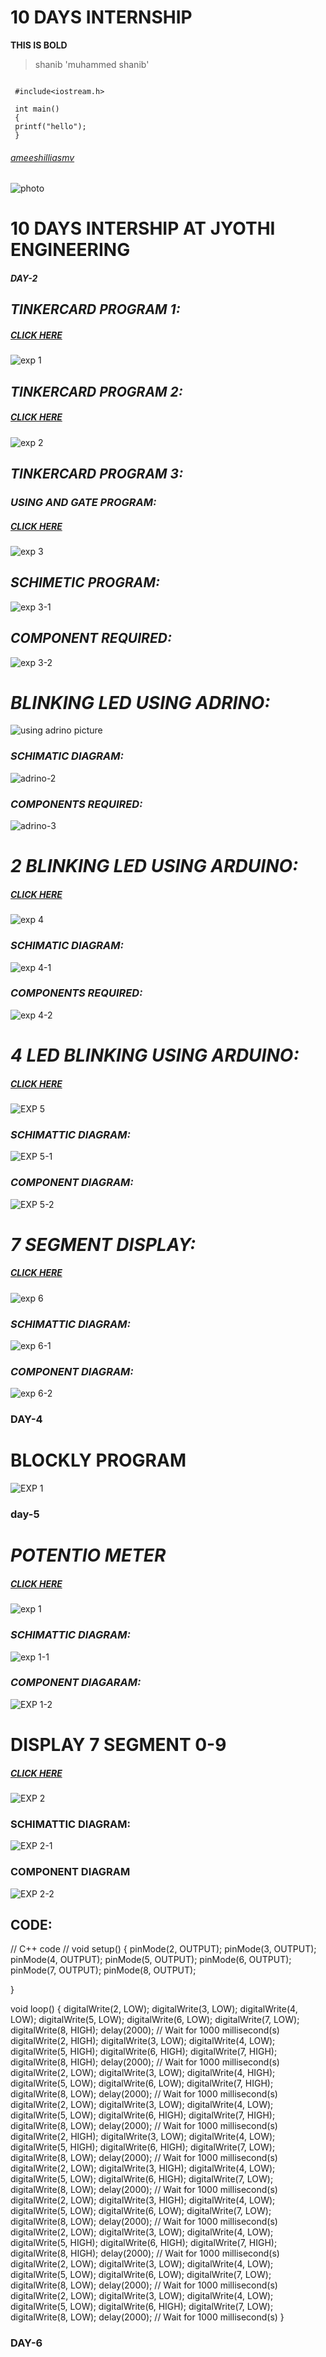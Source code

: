 # 10 DAYS INTERNSHIP
**THIS IS BOLD**
>shanib
'muhammed shanib'
```

 #include<iostream.h>
 
 int main()
 {
 printf("hello");
 }
 ```
###### [ameeshilliasmv](https://www.github.com/ameeshilliasmv)

![photo](https://github.com/shanibmuhammd/shanib/blob/main/img/pic.png)


# 10 DAYS INTERSHIP AT JYOTHI ENGINEERING
##### *DAY-2* 
## *TINKERCARD PROGRAM 1:*
##### [CLICK HERE](https://www.tinkercad.com/things/bD37qElXLOw-smashing-jaban)
![exp 1](https://github.com/shanibmuhammd/shanib/blob/main/img/tinkercard1.png)
## *TINKERCARD PROGRAM 2:*
##### [CLICK HERE](https://www.tinkercad.com/things/7pk1nxnL2VO-swanky-curcan-duup)
![exp 2](https://github.com/shanibmuhammd/shanib/blob/main/img/tinkercard2.png)
## *TINKERCARD PROGRAM 3:*
### *USING AND GATE PROGRAM:*
##### [CLICK HERE](https://www.tinkercad.com/things/0UmUQrjP1sD-spectacular-jaagub/editel)
![exp 3](img/tinkercard3.png)
## *SCHIMETIC PROGRAM:*
![exp 3-1](img/tinkercard3-2.png)
## *COMPONENT REQUIRED:*
![exp 3-2](img/tinkercard3-3.png)

# *BLINKING LED USING ADRINO:*
![using adrino picture](img/adrino1.png)
### *SCHIMATIC DIAGRAM:*
![adrino-2](img/adrino-2.png)
### *COMPONENTS REQUIRED:*
![adrino-3](img/adrino-3.png)

# *2 BLINKING LED USING ARDUINO:*
##### [CLICK HERE](https://www.tinkercad.com/things/3pxGYP0CHWx-sizzling-fyyran-gaaris)
![exp 4](https://github.com/shanibmuhammd/shanib/blob/main/img/2%20LED%20BLINKING.png)
### *SCHIMATIC DIAGRAM:*
![exp 4-1](https://github.com/shanibmuhammd/shanib/blob/main/img/2%20LED%20BLINKING-1.png)
### *COMPONENTS REQUIRED:*
![exp 4-2](https://github.com/shanibmuhammd/shanib/blob/main/img/2%20LED%20BLINKING-2.png)

# *4 LED BLINKING USING ARDUINO:*
##### [CLICK HERE](https://www.tinkercad.com/things/gKvlSItvV8y-neat-sango/editel)
![EXP 5](https://github.com/shanibmuhammd/shanib/blob/main/img/DANSING%20LED.png)
### *SCHIMATTIC DIAGRAM:*
![EXP 5-1](https://github.com/shanibmuhammd/shanib/blob/main/img/DANSING%20LED-1.png)
### *COMPONENT DIAGRAM:*
![EXP 5-2](https://github.com/shanibmuhammd/shanib/blob/main/img/DANSING%20LED-2.png)

# *7 SEGMENT DISPLAY:*
##### [CLICK HERE](https://www.tinkercad.com/things/fwHmBqfALPk-daring-kasi/editel)
![exp 6](https://github.com/shanibmuhammd/shanib/blob/main/img/7segment.png)
### *SCHIMATTIC DIAGRAM:*
![exp 6-1](https://github.com/shanibmuhammd/shanib/blob/main/img/7%20segment-1.png)
### *COMPONENT DIAGRAM:*
![exp 6-2](https://github.com/shanibmuhammd/shanib/blob/main/img/7%20segment-2.png)

### DAY-4
# BLOCKLY PROGRAM
![EXP 1](https://github.com/shanibmuhammd/shanib/blob/main/img/day4%20blockly2.png)

### day-5
# *POTENTIO METER*
##### [CLICK HERE](https://www.tinkercad.com/things/fHo2dfdAHc5-surprising-turing-rottis/editel)
![exp 1](https://github.com/shanibmuhammd/shanib/blob/main/img/DAY5.0.png)
### *SCHIMATTIC DIAGRAM:*
![exp 1-1](https://github.com/shanibmuhammd/shanib/blob/main/img/day-5.1.png)
### *COMPONENT DIAGARAM:*
![EXP 1-2](https://github.com/shanibmuhammd/shanib/blob/main/img/day-5.2.png)
# DISPLAY 7 SEGMENT 0-9
##### [CLICK HERE](https://www.tinkercad.com/things/lrdVZHnO2wt-cool-vihelmo-wluff/editel)
![EXP 2](https://github.com/shanibmuhammd/shanib/blob/main/img/DISPLAY.png)
### SCHIMATTIC DIAGRAM:
![EXP 2-1](https://github.com/shanibmuhammd/shanib/blob/main/img/DISPLAY-1.png)
### COMPONENT DIAGRAM
![EXP 2-2](https://github.com/shanibmuhammd/shanib/blob/main/img/DISPLAY-2.png)
## CODE:
// C++ code
//
void setup()
{
  pinMode(2, OUTPUT);
  pinMode(3, OUTPUT);
  pinMode(4, OUTPUT);
  pinMode(5, OUTPUT);
  pinMode(6, OUTPUT);
  pinMode(7, OUTPUT); 
  pinMode(8, OUTPUT); 


}

void loop()
{
  digitalWrite(2, LOW);
  digitalWrite(3, LOW);
  digitalWrite(4, LOW);
  digitalWrite(5, LOW);
  digitalWrite(6, LOW);
  digitalWrite(7, LOW);
  digitalWrite(8, HIGH);
  delay(2000); // Wait for 1000 millisecond(s)
  digitalWrite(2, HIGH);
  digitalWrite(3, LOW);
  digitalWrite(4, LOW);
  digitalWrite(5, HIGH);
  digitalWrite(6, HIGH);
  digitalWrite(7, HIGH);
  digitalWrite(8, HIGH);
  delay(2000); // Wait for 1000 millisecond(s)
  digitalWrite(2, LOW);
  digitalWrite(3, LOW);
  digitalWrite(4, HIGH);
  digitalWrite(5, LOW);
  digitalWrite(6, LOW);
  digitalWrite(7, HIGH);
  digitalWrite(8, LOW);
  delay(2000); // Wait for 1000 millisecond(s)
  digitalWrite(2, LOW);
  digitalWrite(3, LOW);
  digitalWrite(4, LOW);
  digitalWrite(5, LOW);
  digitalWrite(6, HIGH);
  digitalWrite(7, HIGH);
  digitalWrite(8, LOW);
  delay(2000); // Wait for 1000 millisecond(s)
  digitalWrite(2, HIGH);
  digitalWrite(3, LOW);
  digitalWrite(4, LOW);
  digitalWrite(5, HIGH);
  digitalWrite(6, HIGH);
  digitalWrite(7, LOW);
  digitalWrite(8, LOW);
  delay(2000); // Wait for 1000 millisecond(s)
  digitalWrite(2, LOW);
  digitalWrite(3, HIGH);
  digitalWrite(4, LOW);
  digitalWrite(5, LOW);
  digitalWrite(6, HIGH);
  digitalWrite(7, LOW);
  digitalWrite(8, LOW);
  delay(2000); // Wait for 1000 millisecond(s)
  digitalWrite(2, LOW);
  digitalWrite(3, HIGH);
  digitalWrite(4, LOW);
  digitalWrite(5, LOW);
  digitalWrite(6, LOW);
  digitalWrite(7, LOW);
  digitalWrite(8, LOW);
  delay(2000); // Wait for 1000 millisecond(s)
  digitalWrite(2, LOW);
  digitalWrite(3, LOW);
  digitalWrite(4, LOW);
  digitalWrite(5, HIGH);
  digitalWrite(6, HIGH);
  digitalWrite(7, HIGH);
  digitalWrite(8, HIGH);
  delay(2000); // Wait for 1000 millisecond(s)
  digitalWrite(2, LOW);
  digitalWrite(3, LOW);
  digitalWrite(4, LOW);
  digitalWrite(5, LOW);
  digitalWrite(6, LOW);
  digitalWrite(7, LOW);
  digitalWrite(8, LOW);
  delay(2000); // Wait for 1000 millisecond(s)
  digitalWrite(2, LOW);
  digitalWrite(3, LOW);
  digitalWrite(4, LOW);
  digitalWrite(5, LOW);
  digitalWrite(6, HIGH);
  digitalWrite(7, LOW);
  digitalWrite(8, LOW);
  delay(2000); // Wait for 1000 millisecond(s)
}

### DAY-6


